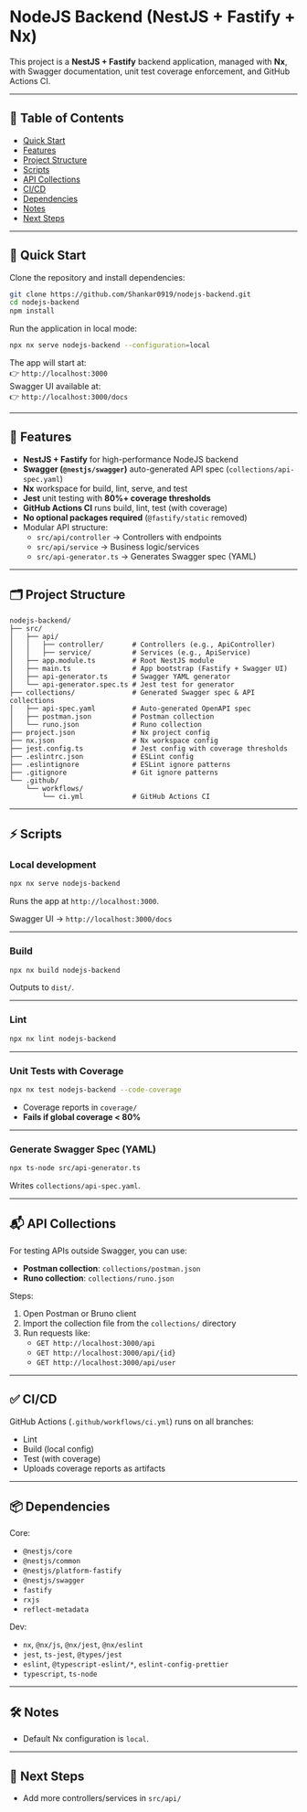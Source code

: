 # NodeJS Backend (NestJS + Fastify + Nx)

This project is a **NestJS + Fastify** backend application, managed with **Nx**, with Swagger documentation, unit test coverage enforcement, and GitHub Actions CI.

---

## 📑 Table of Contents

- [Quick Start](#-quick-start)
- [Features](#-features)
- [Project Structure](#-project-structure)
- [Scripts](#-scripts)
- [API Collections](#-api-collections)
- [CI/CD](#-cicd)
- [Dependencies](#-dependencies)
- [Notes](#-notes)
- [Next Steps](#-next-steps)

---

## 🚀 Quick Start

Clone the repository and install dependencies:

```bash
git clone https://github.com/Shankar0919/nodejs-backend.git
cd nodejs-backend
npm install
```

Run the application in local mode:

```bash
npx nx serve nodejs-backend --configuration=local
```

The app will start at:  
👉 `http://localhost:3000`  
Swagger UI available at:  
👉 `http://localhost:3000/docs`

---

## 🚀 Features

- **NestJS + Fastify** for high-performance NodeJS backend
- **Swagger (`@nestjs/swagger`)** auto-generated API spec (`collections/api-spec.yaml`)
- **Nx** workspace for build, lint, serve, and test
- **Jest** unit testing with **80%+ coverage thresholds**
- **GitHub Actions CI** runs build, lint, test (with coverage)
- **No optional packages required** (`@fastify/static` removed)
- Modular API structure:
  - `src/api/controller` → Controllers with endpoints
  - `src/api/service` → Business logic/services
  - `src/api-generator.ts` → Generates Swagger spec (YAML)

---

## 🗂 Project Structure

```tree
nodejs-backend/
├── src/
│   ├── api/
│   │   ├── controller/       # Controllers (e.g., ApiController)
│   │   ├── service/          # Services (e.g., ApiService)
│   ├── app.module.ts         # Root NestJS module
│   ├── main.ts               # App bootstrap (Fastify + Swagger UI)
│   ├── api-generator.ts      # Swagger YAML generator
│   └── api-generator.spec.ts # Jest test for generator
├── collections/              # Generated Swagger spec & API collections
│   ├── api-spec.yaml         # Auto-generated OpenAPI spec
│   ├── postman.json          # Postman collection
│   └── runo.json             # Runo collection
├── project.json              # Nx project config
├── nx.json                   # Nx workspace config
├── jest.config.ts            # Jest config with coverage thresholds
├── .eslintrc.json            # ESLint config
├── .eslintignore             # ESLint ignore patterns
├── .gitignore                # Git ignore patterns
└── .github/
    └── workflows/
        └── ci.yml            # GitHub Actions CI
```

---

## ⚡ Scripts

### Local development

```bash
npx nx serve nodejs-backend
```

Runs the app at `http://localhost:3000`.

Swagger UI → `http://localhost:3000/docs`

---

### Build

```bash
npx nx build nodejs-backend
```

Outputs to `dist/`.

---

### Lint

```bash
npx nx lint nodejs-backend
```

---

### Unit Tests with Coverage

```bash
npx nx test nodejs-backend --code-coverage
```

- Coverage reports in `coverage/`
- **Fails if global coverage < 80%**

---

### Generate Swagger Spec (YAML)

```bash
npx ts-node src/api-generator.ts
```

Writes `collections/api-spec.yaml`.

---

## 📬 API Collections

For testing APIs outside Swagger, you can use:

- **Postman collection**: `collections/postman.json`
- **Runo collection**: `collections/runo.json`

Steps:

1. Open Postman or Bruno client
2. Import the collection file from the `collections/` directory
3. Run requests like:
   - `GET http://localhost:3000/api`
   - `GET http://localhost:3000/api/{id}`
   - `GET http://localhost:3000/api/user`

---

## ✅ CI/CD

GitHub Actions (`.github/workflows/ci.yml`) runs on all branches:

- Lint
- Build (local config)
- Test (with coverage)
- Uploads coverage reports as artifacts

---

## 📦 Dependencies

Core:

- `@nestjs/core`
- `@nestjs/common`
- `@nestjs/platform-fastify`
- `@nestjs/swagger`
- `fastify`
- `rxjs`
- `reflect-metadata`

Dev:

- `nx`, `@nx/js`, `@nx/jest`, `@nx/eslint`
- `jest`, `ts-jest`, `@types/jest`
- `eslint`, `@typescript-eslint/*`, `eslint-config-prettier`
- `typescript`, `ts-node`

---

## 🛠 Notes

- Default Nx configuration is `local`.

---

## 🔮 Next Steps

- Add more controllers/services in `src/api/`

